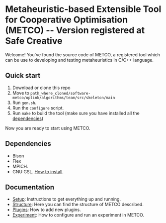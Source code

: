 # Metaheuristic-based Extensible Tool for Cooperative Optimisation (METCO) -- Version registered at Safe Creative

Welcome! You've found the source code of METCO, a registered tool which can be use to developing and testing metaheuristics in C/C++ language.

## Quick start

1. Download or clone this repo
2. Move to `path_where_cloned/software-metco/oplink/algorithms/team/src/skeleton/main`
3. Run `gen.sh`.
4. Run the `configure` script.
3. Run `make` to build the tool (make sure you have installed all the [dependencies](##Dependencies))

Now you are ready to start using METCO.

## Dependencies

* Bison
* Flex
* MPICH.
* GNU GSL. [How to install](https://askubuntu.com/a/490475).


## Documentation
* [Setup](./doc/setup.md): Instructions to get everything up and running.
* [Structure](./doc/structure): Here you can find the structure of METCO described.
* [Plugins](./doc/newPlugin.md): How to add new plugins.
* [Experiment](./doc/experiment.md): How to configure and run an experiment in METCO.
